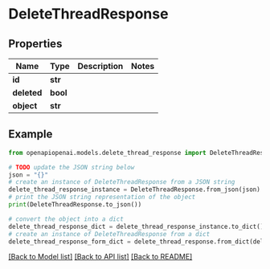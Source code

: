 # DeleteThreadResponse


## Properties

Name | Type | Description | Notes
------------ | ------------- | ------------- | -------------
**id** | **str** |  | 
**deleted** | **bool** |  | 
**object** | **str** |  | 

## Example

```python
from openapiopenai.models.delete_thread_response import DeleteThreadResponse

# TODO update the JSON string below
json = "{}"
# create an instance of DeleteThreadResponse from a JSON string
delete_thread_response_instance = DeleteThreadResponse.from_json(json)
# print the JSON string representation of the object
print(DeleteThreadResponse.to_json())

# convert the object into a dict
delete_thread_response_dict = delete_thread_response_instance.to_dict()
# create an instance of DeleteThreadResponse from a dict
delete_thread_response_form_dict = delete_thread_response.from_dict(delete_thread_response_dict)
```
[[Back to Model list]](../README.md#documentation-for-models) [[Back to API list]](../README.md#documentation-for-api-endpoints) [[Back to README]](../README.md)


